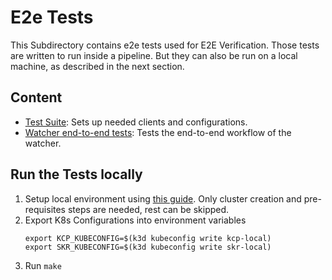 # E2e Tests

This Subdirectory contains e2e tests used for E2E Verification.
Those tests are written to run inside a pipeline. But they can also be run on a local machine, as described in the next section.

## Content

- [Test  Suite](./e2e_suite_test.go): Sets up needed clients and configurations.
- [Watcher end-to-end tests](./e2e_watcher_test.go): Tests the end-to-end workflow of the watcher.

## Run the Tests locally

1. Setup local environment using [this guide](../../docs/developer/local-test-setup.md). Only cluster creation and pre-requisites steps are needed, rest can be skipped. 
2. Export K8s Configurations into environment variables
    ```shell
    export KCP_KUBECONFIG=$(k3d kubeconfig write kcp-local)
    export SKR_KUBECONFIG=$(k3d kubeconfig write skr-local)
    ```
3. Run `make`
